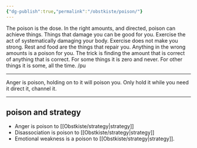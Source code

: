 ```yaml
---
{"dg-publish":true,"permalink":"/obstkiste/poison/"}
---
```


The poison is the dose. In the right amounts, and directed, poison can achieve things.
Things that damage you can be good for you. 
Exercise the act of systematically damaging your body. Exercise does not make you strong. Rest and food are the things that repair you.
Anything in the wrong amounts is a poison for you. The trick is finding the amount that is correct of anything that is correct.
For some things it is zero and never. For other things it is some, all the time. /pu

---

Anger is poison, holding on to it will poison you. Only hold it while you need it
direct it, channel it.


---

## poison and strategy
- Anger is poison to [[Obstkiste/strategy\|strategy]]
- Disassociation is poison to [[Obstkiste/strategy\|strategy]]
- Emotional weakness is a poison to [[Obstkiste/strategy\|strategy]]. 




